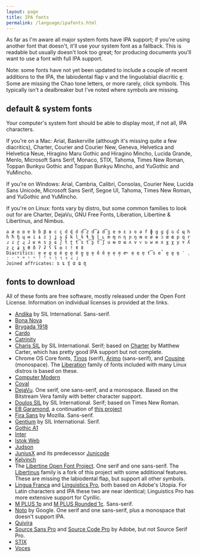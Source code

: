 ```yaml
---
layout: page
title: IPA fonts
permalink: /language/ipafonts.html
---
```


As far as I'm aware all major system fonts have IPA support; if you're using another font that doesn't, it'll use your system font as a fallback. This is readable but usually doesn't look too great; for producing documents you'll want to use a font with full IPA support.

Note: some fonts have not yet been updated to include a couple of recent additions to the IPA, the labiodental flap ⱱ and the linguolabial diacritic e̼. Some are missing the Chao tone letters, or more rarely, click symbols. This typically isn't a dealbreaker but I've noted where symbols are missing.

## default & system fonts

Your computer's system font should be able to display most, if not all, IPA characters.

If you're on a Mac: Arial, Baskerville (although it's missing quite a few diacritics), Charter, Courier and Courier New, Geneva, Helvetica and Helvetica Neue, Hiragino Maru Gothic and Hiragino Mincho, Lucida Grande, Menlo, Microsoft Sans Serif, Monaco, STIX, Tahoma, Times New Roman, Toppan Bunkyu Gothic and Toppan Bunkyu Mincho, and YuGothic and YuMincho.

If you're on Windows: Arial, Cambria, Calibri, Consolas, Courier New, Lucida Sans Unicode, Microsoft Sans Serif, Segoe UI, Tahoma, Times New Roman, and YuGothic and YuMincho.

If you're on Linux: fonts vary by distro, but some common families to look out for are Charter, DejaVu, GNU Free Fonts, Liberation, Libertine & Libertinus, and Nimbus.

```
a æ ɑ ɒ ɐ b ɓ β ʙ c ç d ɖ ɗ d͡z d͡ʑ d͡ʒ e ɘ ɛ ɜ ɞ ə f ɸ g ɡ ɠ ɢ ʛ ɰ h ɦ ħ ɧ ɥ ʜ i ɨ ɪ j ʝ ɟ ʄ k l ɫ ɬ ɮ ɭ ʟ m ɱ n ɳ ɲ ŋ ɴ o ø ɵ ɔ œ ɶ p q r ɹ ɾ ɽ ɻ ɺ ʁ ʀ s ʂ ɕ ʃ t ʈ t͡s t͡ʂ t͡ʃ u ʉ ʊ ɯ ʌ v ⱱ ʋ w ʍ x ɣ χ y ʏ ʎ z ʐ ʑ ʒ θ ð ʔ ʡ ʕ ʢ ʘ ǀ ǃ ǂ ǁ
Diacritics: e̟ e̘ e̺ e̤ ë e̪ e̯ ĕ e̻ e̼ e̞ e̽ ẽ e̝ e̠ e̙ e˞ e̜ e̹ e̩ t͡s e̚ ḛ e̬ e̥ ˈ ˌ ː ˑ ʰ ʷ ˡ ⁿ ʲ ˤ ˠ ˥ ˦ ˧ ˨ ˩
Joined affricates: ʦ ʨ ʧ ʣ ʥ ʤ
```

## fonts to download

All of these fonts are free software, mostly released under the Open Font License. Information on individual licenses is provided at the links.

- [Andika](https://software.sil.org/andika/) by SIL International. Sans-serif.
- [Bona Nova](http://bonanova.wtf/?lang=en)
- [Brygada 1918](https://fonts.google.com/specimen/Brygada+1918)
- [Cardo](https://fonts.google.com/specimen/Cardo)
- [Catrinity](https://catrinity-font.de/)
- [Charis SIL](https://software.sil.org/charis/) by SIL International. Serif; based on [Charter](https://practicaltypography.com/charter.html) by Matthew Carter, which has pretty good IPA support but not complete.
- Chrome OS Core fonts, [Tinos](https://fonts.google.com/specimen/Tinos) (serif), [Arimo](https://fonts.google.com/specimen/Arimo) (sans-serif), and [Cousine](https://fonts.google.com/specimen/Cousine) (monospace). The [Liberation](https://github.com/liberationfonts/liberation-fonts/releases) family of fonts included with many Linux distros is based on these.
- [Computer Modern](https://cm-unicode.sourceforge.io/)
- [Coval](https://github.com/StefanPeev/coval)
- [DejaVu](https://dejavu-fonts.github.io/). One serif, one sans-serif, and a monospace. Based on the Bitstream Vera family with better character support.
- [Doulos SIL](https://software.sil.org/doulos/) by SIL International. Serif; based on Times New Roman.
- [EB Garamond](https://github.com/octaviopardo/EBGaramond12), a continuation of [this project](http://www.georgduffner.at/ebgaramond/)
- [Fira Sans](https://fonts.google.com/specimen/Fira+Sans) by Mozilla. Sans-serif.
- [Gentium](https://software.sil.org/gentium/) by SIL International. Serif.
- [Gothic A1](https://fonts.google.com/specimen/Gothic+A1)
- [Inter](https://fonts.google.com/specimen/Inter)
- [Istok Web](https://fonts.google.com/specimen/Istok+Web)
- [Judson](https://fonts.google.com/specimen/Judson?)
- [JuniusX](https://github.com/psb1558/JuniusX-JuniusVF-font) and its predecessor [Junicode](https://junicode.sourceforge.io/)
- [Kelvinch](https://www.fontspace.com/kelvinch-font-f24055)
- The [Libertine Open Font Project](http://libertine-fonts.org/). One serif and one sans-serif. The [Libertinus](https://github.com/alerque/libertinus) family is a fork of this project with some additional features. These are missing the labiodental flap, but support all other symbols.
- [Lingua Franca](https://fontlibrary.org/en/font/lingua-franca) and [Linguistics Pro](https://fontlibrary.org/en/font/linguistics-pro), both based on Adobe's Utopia. For Latin characters and IPA these two are near identical; Linguistics Pro has more extensive support for Cyrillic.
- [M PLUS 1p](https://fonts.google.com/specimen/M+PLUS+1p) and [M PLUS Rounded 1c](https://fonts.google.com/specimen/M+PLUS+Rounded+1c). Sans-serif.
- [Noto](https://www.google.com/get/noto/) by Google. One serif and one sans-serif, plus a monospace that doesn't support IPA.
- [Quivira](http://en.quivira-font.com/)
- [Source Sans Pro](https://fonts.google.com/specimen/Source+Sans+Pro) and [Source Code Pro](https://fonts.google.com/specimen/Source+Code+Pro) by Adobe, but not Source Serif Pro.
- [STIX](https://www.stixfonts.org/)
- [Voces](https://fonts.google.com/specimen/Voces)
